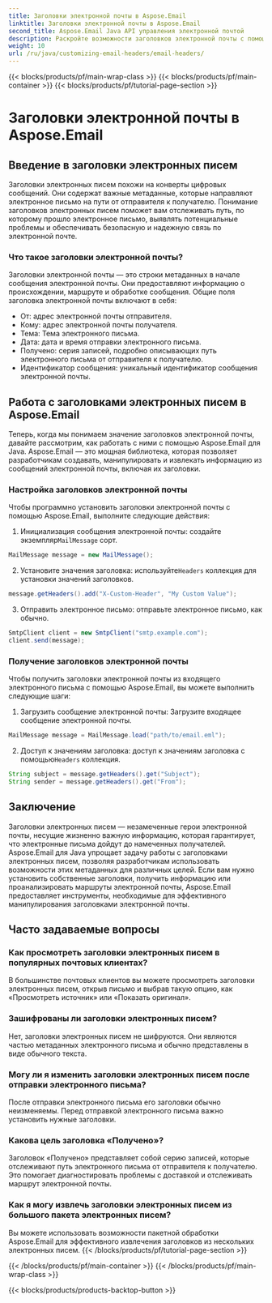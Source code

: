 ```yaml
---
title: Заголовки электронной почты в Aspose.Email
linktitle: Заголовки электронной почты в Aspose.Email
second_title: Aspose.Email Java API управления электронной почтой
description: Раскройте возможности заголовков электронной почты с помощью Aspose.Email для Java. Узнайте, как легко устанавливать и получать заголовки электронных писем.
weight: 10
url: /ru/java/customizing-email-headers/email-headers/
---
```


{{< blocks/products/pf/main-wrap-class >}}
{{< blocks/products/pf/main-container >}}
{{< blocks/products/pf/tutorial-page-section >}}

# Заголовки электронной почты в Aspose.Email


## Введение в заголовки электронных писем

Заголовки электронных писем похожи на конверты цифровых сообщений. Они содержат важные метаданные, которые направляют электронное письмо на пути от отправителя к получателю. Понимание заголовков электронных писем поможет вам отслеживать путь, по которому прошло электронное письмо, выявлять потенциальные проблемы и обеспечивать безопасную и надежную связь по электронной почте.

### Что такое заголовки электронной почты?

Заголовки электронной почты — это строки метаданных в начале сообщения электронной почты. Они предоставляют информацию о происхождении, маршруте и обработке сообщения. Общие поля заголовка электронной почты включают в себя:

- От: адрес электронной почты отправителя.
- Кому: адрес электронной почты получателя.
- Тема: Тема электронного письма.
- Дата: дата и время отправки электронного письма.
- Получено: серия записей, подробно описывающих путь электронного письма от отправителя к получателю.
- Идентификатор сообщения: уникальный идентификатор сообщения электронной почты.

## Работа с заголовками электронных писем в Aspose.Email

Теперь, когда мы понимаем значение заголовков электронной почты, давайте рассмотрим, как работать с ними с помощью Aspose.Email для Java. Aspose.Email — это мощная библиотека, которая позволяет разработчикам создавать, манипулировать и извлекать информацию из сообщений электронной почты, включая их заголовки.

### Настройка заголовков электронной почты

Чтобы программно установить заголовки электронной почты с помощью Aspose.Email, выполните следующие действия:

1.  Инициализация сообщения электронной почты: создайте экземпляр`MailMessage` сорт.

```java
MailMessage message = new MailMessage();
```

2.  Установите значения заголовка: используйте`Headers` коллекция для установки значений заголовков.

```java
message.getHeaders().add("X-Custom-Header", "My Custom Value");
```

3. Отправить электронное письмо: отправьте электронное письмо, как обычно.

```java
SmtpClient client = new SmtpClient("smtp.example.com");
client.send(message);
```

### Получение заголовков электронной почты

Чтобы получить заголовки электронной почты из входящего электронного письма с помощью Aspose.Email, вы можете выполнить следующие шаги:

1. Загрузить сообщение электронной почты: Загрузите входящее сообщение электронной почты.

```java
MailMessage message = MailMessage.load("path/to/email.eml");
```

2. Доступ к значениям заголовка: доступ к значениям заголовка с помощью`Headers` коллекция.

```java
String subject = message.getHeaders().get("Subject");
String sender = message.getHeaders().get("From");
```

## Заключение

Заголовки электронных писем — незамеченные герои электронной почты, несущие жизненно важную информацию, которая гарантирует, что электронные письма дойдут до намеченных получателей. Aspose.Email для Java упрощает задачу работы с заголовками электронных писем, позволяя разработчикам использовать возможности этих метаданных для различных целей. Если вам нужно установить собственные заголовки, получить информацию или проанализировать маршруты электронной почты, Aspose.Email предоставляет инструменты, необходимые для эффективного манипулирования заголовками электронной почты.

## Часто задаваемые вопросы

### Как просмотреть заголовки электронных писем в популярных почтовых клиентах?

В большинстве почтовых клиентов вы можете просмотреть заголовки электронных писем, открыв письмо и выбрав такую опцию, как «Просмотреть источник» или «Показать оригинал».

### Зашифрованы ли заголовки электронных писем?

Нет, заголовки электронных писем не шифруются. Они являются частью метаданных электронного письма и обычно представлены в виде обычного текста.

### Могу ли я изменить заголовки электронных писем после отправки электронного письма?

После отправки электронного письма его заголовки обычно неизменяемы. Перед отправкой электронного письма важно установить нужные заголовки.

### Какова цель заголовка «Получено»?

Заголовок «Получено» представляет собой серию записей, которые отслеживают путь электронного письма от отправителя к получателю. Это помогает диагностировать проблемы с доставкой и отслеживать маршрут электронной почты.

### Как я могу извлечь заголовки электронных писем из большого пакета электронных писем?

Вы можете использовать возможности пакетной обработки Aspose.Email для эффективного извлечения заголовков из нескольких электронных писем.
{{< /blocks/products/pf/tutorial-page-section >}}

{{< /blocks/products/pf/main-container >}}
{{< /blocks/products/pf/main-wrap-class >}}

{{< blocks/products/products-backtop-button >}}
